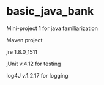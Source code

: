 # basic_java_bank
Mini-project 1 for java familiarization 

Maven project

jre 1.8.0_1511

jUnit v.4.12 for testing  

log4J v.1.2.17 for logging
